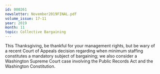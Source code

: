 ```yaml
---
id: 000261
newsletter: November2019FINAL.pdf
volume_issue: 17-11
year: 2019
month: 11
topic: Collective Bargaining
---
```


This Thanksgiving, be thankful for your management rights, but be wary of a recent Court of Appeals decision regarding when minimum staffing constitutes a mandatory subject of bargaining; we also consider a Washington Supreme Court case involving the Public Records Act and the Washington Constitution.